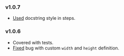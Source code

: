 ### v1.0.7

- [Used](https://github.com/glacejs/glace-xvfb/commit/091fe5b88be56676e371ae509caa5a80f7823cda) docstring style in steps.

### v1.0.6

- Covered with tests.
- [Fixed](https://github.com/glacejs/glace-xvfb/commit/fbf82f1cc24d37c9463d5dd9145590b10b6bedf2#diff-92372a1748a595f373594a03d596d5b6L42) bug with custom `width` and `height` definition.
